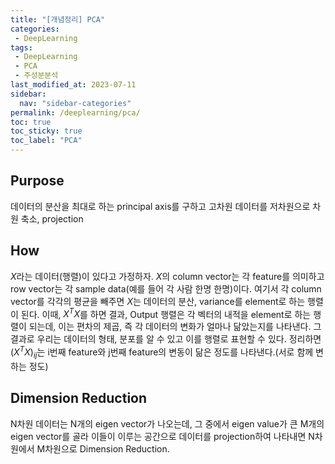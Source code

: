 ```yaml
---
title: "[개념정리] PCA"
categories:
 - DeepLearning
tags:
 - DeepLearning
 - PCA
 - 주성분분석
last_modified_at: 2023-07-11
sidebar:
  nav: "sidebar-categories"
permalink: /deeplearning/pca/
toc: true
toc_sticky: true
toc_label: "PCA"
---
```

## Purpose

데이터의 분산을 최대로 하는 principal axis를 구하고 고차원 데이터를 저차원으로 차원 축소, projection

## How

$X$라는 데이터(행렬)이 있다고 가정하자. $X$의 column vector는 각 feature를 의미하고 row vector는 각 sample data(예를 들어 각 사람 한명 한명)이다. 여기서 각 column vector를 각각의 평균을 빼주면 $X$는 데이터의 분산, variance를 element로 하는 행렬이 된다. 이때, $X^TX$를 하면 결과, Output 행렬은 각 벡터의 내적을 element로 하는 행렬이 되는데, 이는 편차의 제곱, 즉 각 데이터의 변화가 얼마나 닮았는지를 나타낸다. 그 결과로 우리는 데이터의 형태, 분포를 알 수 있고 이를 행렬로 표현할 수 있다. 정리하면 $(X^TX)_{ij}$는 i번째 feature와 j번째 feature의 변동이 닮은 정도를 나타낸다.(서로 함께 변하는 정도)

## Dimension Reduction

N차원 데이터는 N개의 eigen vector가 나오는데, 그 중에서 eigen value가 큰 M개의 eigen vector를 골라 이들이 이루는 공간으로 데이터를 projection하여 나타내면 N차원에서 M차원으로 Dimension Reduction.
